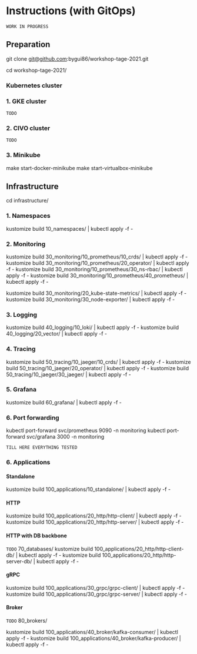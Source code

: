 
# Instructions (with GitOps)

`WORK IN PROGRESS`

## Preparation

git clone git@github.com:bygui86/workshop-tage-2021.git

cd workshop-tage-2021/

### Kubernetes cluster

### 1. GKE cluster

`TODO`

### 2. CIVO cluster

`TODO`

### 3. Minikube

make start-docker-minikube
make start-virtualbox-minikube

## Infrastructure

cd infrastructure/

### 1. Namespaces

kustomize build 10_namespaces/ | kubectl apply -f -

### 2. Monitoring

kustomize build 30_monitoring/10_prometheus/10_crds/ | kubectl apply -f -
kustomize build 30_monitoring/10_prometheus/20_operator/ | kubectl apply -f -
kustomize build 30_monitoring/10_prometheus/30_ns-rbac/ | kubectl apply -f -
kustomize build 30_monitoring/10_prometheus/40_prometheus/ | kubectl apply -f -

kustomize build 30_monitoring/20_kube-state-metrics/ | kubectl apply -f -
kustomize build 30_monitoring/30_node-exporter/ | kubectl apply -f -

### 3. Logging

kustomize build 40_logging/10_loki/ | kubectl apply -f -
kustomize build 40_logging/20_vector/ | kubectl apply -f -

### 4. Tracing

kustomize build 50_tracing/10_jaeger/10_crds/ | kubectl apply -f -
kustomize build 50_tracing/10_jaeger/20_operator/ | kubectl apply -f -
kustomize build 50_tracing/10_jaeger/30_jaeger/ | kubectl apply -f -

### 5. Grafana

kustomize build 60_grafana/ | kubectl apply -f -

### 6. Port forwarding

kubectl port-forward svc/prometheus 9090 -n monitoring
kubectl port-forward svc/grafana 3000 -n monitoring

`TILL HERE EVERYTHING TESTED`

### 6. Applications

#### Standalone

kustomize build 100_applications/10_standalone/ | kubectl apply -f -

#### HTTP

kustomize build 100_applications/20_http/http-client/ | kubectl apply -f -
kustomize build 100_applications/20_http/http-server/ | kubectl apply -f -

#### HTTP with DB backbone

`TODO` 70_databases/
kustomize build 100_applications/20_http/http-client-db/ | kubectl apply -f -
kustomize build 100_applications/20_http/http-server-db/ | kubectl apply -f -

#### gRPC

kustomize build 100_applications/30_grpc/grpc-client/ | kubectl apply -f -
kustomize build 100_applications/30_grpc/grpc-server/ | kubectl apply -f -

#### Broker

`TODO` 80_brokers/

kustomize build 100_applications/40_broker/kafka-consumer/ | kubectl apply -f -
kustomize build 100_applications/40_broker/kafka-producer/ | kubectl apply -f -
